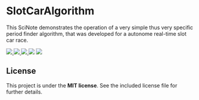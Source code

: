 # SlotCarAlgorithm

This SciNote demonstrates the operation of a very simple thus very specific period finder algorithm, that was developed for a autonome real-time slot car race.

<a title="Goto article" href="http://tiborsimon.github.io/electronics/slotcar-race/" target="_blank">
   <img src="https://img.shields.io/badge/article-read-blue.svg" />
</a>
<a title="Goto discussion" href="http://tiborsimon.github.io/electronics/slotcar-race/#discussion" target="_blank">
   <img src="https://img.shields.io/badge/discussion-join-orange.svg?style=flat" />
</a>
<a title="Latest version" href="https://github.com/tiborsimon/slotcar-algorithm/releases/latest" target="_blank">
   <img src="https://img.shields.io/github/release/tiborsimon/slotcar-algorithm.svg" />
</a>
<img src="https://img.shields.io/github/downloads/tiborsimon/slotcar-algorithm/latest/total.svg" />
<a title="License" href="#license">
   <img src="https://img.shields.io/badge/license-MIT-green.svg?style=flat" />
</a>

## License

This project is under the __MIT license__. 
See the included license file for further details.
